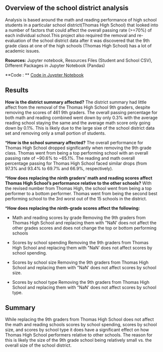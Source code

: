 ## Overview of the school district analysis ##

Analysis is based around the math and reading performance of high school students in a particular school district(Thomas High School) that looked into a number of factors that could affect the overall passing rate (>=70%) of each individual school.This project also required the removal and re-evaluation of the school district data after it was discovered that the 9th grade class at one of the high schools (Thomas High School) has a lot of academic issues.

**Rsources:** Jupyter notebook, Resources Files (Student and School CSV), Different Packages in Jupyter Notebook (Pandas)

**Code : ** [Code in Juypter Notebook](https://github.com/shivam0921/School_District_Analysis/blob/main/PyCitySchools_Challenge.ipynb)


## Results ##
  **How is the district summary affected?**
  The district summary had little affect from the removal of the Thomas High School 9th graders, despite removing the scores of 461 9th graders. The overall passing   percentage for both math and reading combined went down by only 0.3% with the average reading school staying the same and the average math score only going down     by 0.1%. This is likely due to the large sixe of the school district data set and removing only a small portion of students. 

  ***How is the school summary affected?**
  The overall performance for Thomas High School dropped significantly when removing the 9th grade class. Thomas went from being a top performing school with an  overall passing rate of ~90.6% to ~65.1%. The reading and math overall percentage passing for Thomas High School faced similar drops (from 97.3% and 93.4% to    69.7% and 66.9%, respectively). 
  
  ***How does replacing the ninth graders’ math and reading scores affect Thomas High School’s performance relative to the other schools?**
  With the revised number from Thomas High, the school went from being a top performer to a bottom performer. Thomas went from being the second best performing school to the 3rd worst out of the 15 schools in the district. 
  
  ***How does replacing the ninth-grade scores affect the following:**
* Math and reading scores by grade
  Removing the 9th graders from Thomas High School and replacing them with "NaN' does not affect the other grades scores and does not change the top or bottom performing schools 
      
* Scores by school spending
 Removing  the 9th graders from Thomas High School and replacing them with "NaN' does not affect scores by school spending.
      
* Scores by school size
 Removing the 9th graders from Thomas High School and replacing them with "NaN' does not affect scores by school size.
      
* Scores by school type
 Removing the 9th graders from Thomas High School and replacing them with "NaN' does not affect scores by school type.

## Summary ##
While replacing the 9th graders from Thomas High School does not affect the math and reading schools scores by school spending, scores by school size, and scores by school type it does have a significant effect on how Thomas High School performers relative to other schools. The reason for this is likely the size of the 9th grade school being relatively small vs. the overall size of the school district.
